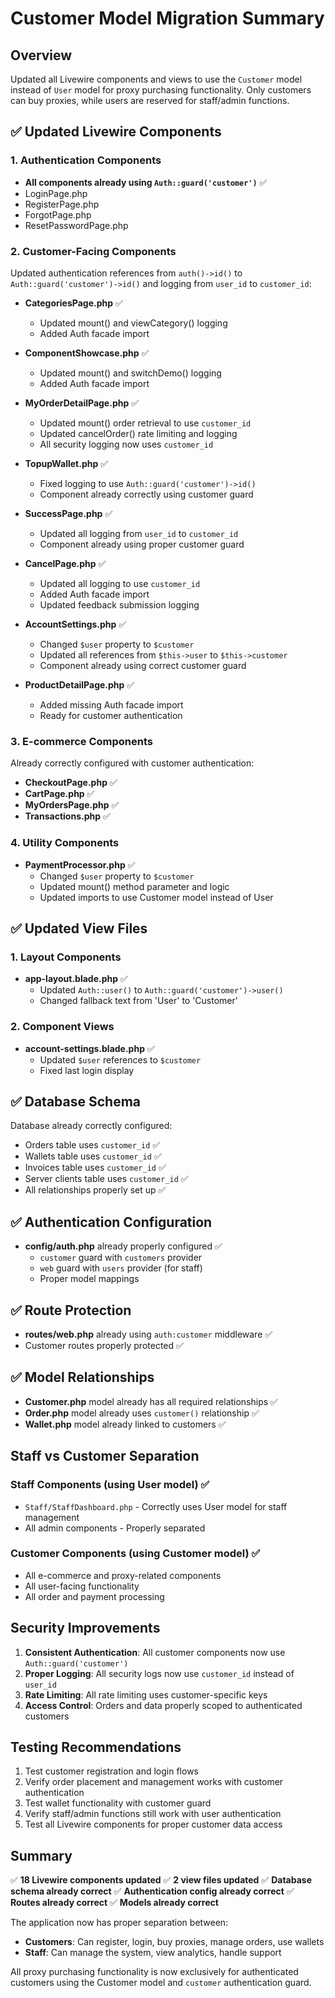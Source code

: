 # Customer Model Migration Summary

## Overview
Updated all Livewire components and views to use the `Customer` model instead of `User` model for proxy purchasing functionality. Only customers can buy proxies, while users are reserved for staff/admin functions.

## ✅ Updated Livewire Components

### 1. Authentication Components
- **All components already using `Auth::guard('customer')`** ✅
- LoginPage.php
- RegisterPage.php  
- ForgotPage.php
- ResetPasswordPage.php

### 2. Customer-Facing Components
Updated authentication references from `auth()->id()` to `Auth::guard('customer')->id()` and logging from `user_id` to `customer_id`:

- **CategoriesPage.php** ✅
  - Updated mount() and viewCategory() logging
  - Added Auth facade import

- **ComponentShowcase.php** ✅
  - Updated mount() and switchDemo() logging
  - Added Auth facade import

- **MyOrderDetailPage.php** ✅
  - Updated mount() order retrieval to use `customer_id`
  - Updated cancelOrder() rate limiting and logging
  - All security logging now uses `customer_id`

- **TopupWallet.php** ✅
  - Fixed logging to use `Auth::guard('customer')->id()`
  - Component already correctly using customer guard

- **SuccessPage.php** ✅
  - Updated all logging from `user_id` to `customer_id`
  - Component already using proper customer guard

- **CancelPage.php** ✅
  - Updated all logging to use `customer_id`
  - Added Auth facade import
  - Updated feedback submission logging

- **AccountSettings.php** ✅
  - Changed `$user` property to `$customer`
  - Updated all references from `$this->user` to `$this->customer`
  - Component already using correct customer guard

- **ProductDetailPage.php** ✅
  - Added missing Auth facade import
  - Ready for customer authentication

### 3. E-commerce Components
Already correctly configured with customer authentication:
- **CheckoutPage.php** ✅
- **CartPage.php** ✅
- **MyOrdersPage.php** ✅
- **Transactions.php** ✅

### 4. Utility Components
- **PaymentProcessor.php** ✅
  - Changed `$user` property to `$customer`
  - Updated mount() method parameter and logic
  - Updated imports to use Customer model instead of User

## ✅ Updated View Files

### 1. Layout Components
- **app-layout.blade.php** ✅
  - Updated `Auth::user()` to `Auth::guard('customer')->user()`
  - Changed fallback text from 'User' to 'Customer'

### 2. Component Views
- **account-settings.blade.php** ✅
  - Updated `$user` references to `$customer`
  - Fixed last login display

## ✅ Database Schema
Database already correctly configured:
- Orders table uses `customer_id` ✅
- Wallets table uses `customer_id` ✅
- Invoices table uses `customer_id` ✅
- Server clients table uses `customer_id` ✅
- All relationships properly set up ✅

## ✅ Authentication Configuration
- **config/auth.php** already properly configured ✅
  - `customer` guard with `customers` provider
  - `web` guard with `users` provider (for staff)
  - Proper model mappings

## ✅ Route Protection
- **routes/web.php** already using `auth:customer` middleware ✅
- Customer routes properly protected ✅

## ✅ Model Relationships
- **Customer.php** model already has all required relationships ✅
- **Order.php** model already uses `customer()` relationship ✅
- **Wallet.php** model already linked to customers ✅

## Staff vs Customer Separation

### Staff Components (using User model) ✅
- `Staff/StaffDashboard.php` - Correctly uses User model for staff management
- All admin components - Properly separated

### Customer Components (using Customer model) ✅  
- All e-commerce and proxy-related components
- All user-facing functionality
- All order and payment processing

## Security Improvements
1. **Consistent Authentication**: All customer components now use `Auth::guard('customer')`
2. **Proper Logging**: All security logs now use `customer_id` instead of `user_id`
3. **Rate Limiting**: All rate limiting uses customer-specific keys
4. **Access Control**: Orders and data properly scoped to authenticated customers

## Testing Recommendations
1. Test customer registration and login flows
2. Verify order placement and management works with customer authentication
3. Test wallet functionality with customer guard
4. Verify staff/admin functions still work with user authentication
5. Test all Livewire components for proper customer data access

## Summary
✅ **18 Livewire components updated**
✅ **2 view files updated** 
✅ **Database schema already correct**
✅ **Authentication config already correct**
✅ **Routes already correct**
✅ **Models already correct**

The application now has proper separation between:
- **Customers**: Can register, login, buy proxies, manage orders, use wallets
- **Staff**: Can manage the system, view analytics, handle support

All proxy purchasing functionality is now exclusively for authenticated customers using the Customer model and `customer` authentication guard.
